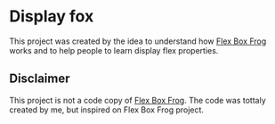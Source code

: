 # Display fox
This project was created by the idea to understand how [Flex Box Frog](https://flexboxfroggy.com/) works and to help people to learn display flex properties.

## Disclaimer
This project is not a code copy of [Flex Box Frog](https://flexboxfroggy.com/). The code was tottaly created by me, but inspired on Flex Box Frog project. 
